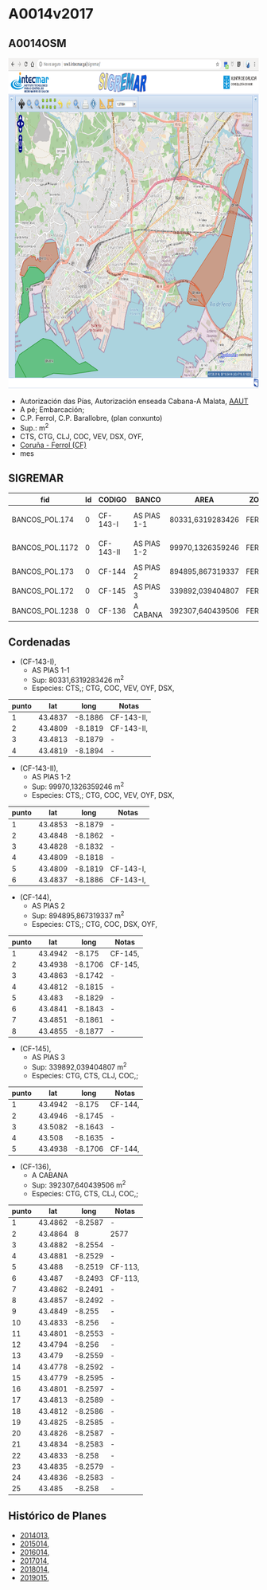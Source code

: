 
# A0014v2017

## A0014OSM

<img src="https://raw.githubusercontent.com/galirema/galirema-notas/gh-pages/en/pages/uploads/images/A0014OSMok.png" alt="A0014OSM" width="824" height="663">


* Autorización das Pías, Autorización enseada Cabana-A Malata, [AAUT](ZonasDeProduccionAAUT.md)
* A pé; Embarcación;
* C.P. Ferrol, C.P. Barallobre, (plan conxunto)
* Sup.:  m<sup>2</sup>
* CTS, CTG, CLJ, COC, VEV, DSX, OYF,
* [Coruña - Ferrol (CF)](zp-CF.md)
* mes


## SIGREMAR

|fid|Id|CODIGO|BANCO|AREA|ZONA|CONFRARIA|REXIMEN|MODALIDADE|PROVINCIA|ESP\_OBXET|ESP_SECUND|X|Y
|---|--|------|-----|----|----|---------|-------|----------|---------|---------|----------|-|-|
|BANCOS_POL.174|0|CF-143-I|AS PIAS 1-1|80331,6319283426|FERROL|PC: FERROL/BARALLOBRE|AUTORIZACION|FLOTE|A CORUÑA|CTS,|CTG, COC, VEV, OYF, DSX,|565782.0|4814667.0|
|BANCOS_POL.1172|0|CF-143-II|AS PIAS 1-2|99970,1326359246|FERROL|PC: FERROL/BARALLOBRE|AUTORIZACION|FLOTE|A CORUÑA|CTS,|CTG, COC, VEV, OYF, DSX,|565871.0|4814813.0|
|BANCOS_POL.173|0|CF-144|AS PIAS 2|894895,867319337|FERROL|PC: FERROL/BARALLOBRE|AUTORIZACION|FLOTE|A CORUÑA|CTS,|CTG, COC, DSX, OYF,|566426.0|4815334.0|
|BANCOS_POL.172|0|CF-145|AS PIAS 3|339892,039404807|FERROL|PC: FERROL/BARALLOBRE|AUTORIZACION|FLOTE|A CORUÑA|CTG, CTS, CLJ, COC,|SC|567159.0|4816624.0|
|BANCOS_POL.1238|0|CF-136|A CABANA|392307,640439506|FERROL|PC: FERROL/BARALLOBRE|LM|FLOTE|A CORUÑA|CTG, CTS, CLJ, COC,|SC|560295.0|4815121.0|




## Cordenadas

* (CF-143-I),
	* AS PIAS 1-1
	* Sup: 80331,6319283426 m<sup>2</sup>
	* Especies: CTS,; CTG, COC, VEV, OYF, DSX,

|punto|lat|long|Notas|
|-----|---|----|-----|
|1|43.4837|-8.1886|CF-143-II,|
|2|43.4809|-8.1819|CF-143-II,|
|3|43.4813|-8.1879|-|
|4|43.4819|-8.1894|-|



* (CF-143-II),
	* AS PIAS 1-2
	* Sup: 99970,1326359246 m<sup>2</sup>
	* Especies: CTS,; CTG, COC, VEV, OYF, DSX,

|punto|lat|long|Notas|
|-----|---|----|-----|
|1|43.4853|-8.1879|-|
|2|43.4848|-8.1862|-|
|3|43.4828|-8.1832|-|
|4|43.4809|-8.1818|-|
|5|43.4809|-8.1819|CF-143-I,|
|6|43.4837|-8.1886|CF-143-I,|


* (CF-144),
	* AS PIAS 2
	* Sup: 894895,867319337 m<sup>2</sup>
	* Especies: CTS,; CTG, COC, DSX, OYF,

|punto|lat|long|Notas|
|-----|---|----|-----|
|1|43.4942|-8.175|CF-145,|
|2|43.4938|-8.1706|CF-145,|
|3|43.4863|-8.1742|-|
|4|43.4812|-8.1815|-|
|5|43.483|-8.1829|-|
|6|43.4841|-8.1843|-|
|7|43.4851|-8.1861|-|
|8|43.4855|-8.1877|-|


* (CF-145),
	* AS PIAS 3
	* Sup: 339892,039404807 m<sup>2</sup>
	* Especies: CTG, CTS, CLJ, COC,;

|punto|lat|long|Notas|
|-----|---|----|-----|
|1|43.4942|-8.175|CF-144,|
|2|43.4946|-8.1745|-|
|3|43.5082|-8.1643|-|
|4|43.508|-8.1635|-|
|5|43.4938|-8.1706|CF-144,|


* (CF-136),
	* A CABANA
	* Sup: 392307,640439506 m<sup>2</sup>
	* Especies: CTG, CTS, CLJ, COC,;

|punto|lat|long|Notas|
|-----|---|----|-----|
|1|43.4862|-8.2587|-|
|2|43.4864|8|2577|CF-113,
|3|43.4882|-8.2554|-|
|4|43.4881|-8.2529|-|
|5|43.488|-8.2519|CF-113,|
|6|43.487|-8.2493|CF-113,|
|7|43.4862|-8.2491|-|
|8|43.4857|-8.2492|-|
|9|43.4849|-8.255|-|
|10|43.4833|-8.256|-|
|11|43.4801|-8.2553|-|
|12|43.4794|-8.256|-|
|13|43.479|-8.2559|-|
|14|43.4778|-8.2592|-|
|15|43.4779|-8.2595|-|
|16|43.4801|-8.2597|-|
|17|43.4813|-8.2589|-|
|18|43.4812|-8.2586|-|
|19|43.4825|-8.2585|-|
|20|43.4826|-8.2587|-|
|21|43.4834|-8.2583|-|
|22|43.4833|-8.258|-|
|23|43.4835|-8.2579|-|
|24|43.4836|-8.2583|-|
|25|43.485|-8.258|-|



## Histórico de Planes


+ [2014013](http://www.galiciamarineira.info/content/pexma2014AAUT013),
+ [2015014](http://www.galiciamarineira.info/content/pexma2015AAUT014),
+ [2016014](http://www.galiciamarineira.info/content/pexma2016AAUT014),
+ [2017014](https://galirema.wikia.org/es/wiki/Pexma2017AAUT014),
+ [2018014](https://galirema.wikia.org/es/wiki/Pexma2018AAUT014),
+ [2019015](https://galirema.wikia.org/es/wiki/Pexma2019AAUT015),


